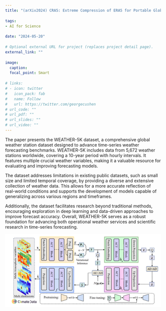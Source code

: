 ```yaml
---
title: "(arXiv2024) CRA5: Extreme Compression of ERA5 for Portable Global Climate and Weather Research via an Efficient Variational Transformer"

tags:
- AI for Science

date: "2024-05-20"

# Optional external URL for project (replaces project detail page).
external_link: ""

image:
  caption: 
  focal_point: Smart

# links:
# - icon: twitter
#   icon_pack: fab
#   name: Follow
#   url: https://twitter.com/georgecushen
# url_code: ""
# url_pdf: ""
# url_slides: ""
# url_video: ""
---
```


The paper presents the WEATHER-5K dataset, a comprehensive global weather station dataset designed to advance time-series weather forecasting benchmarks. WEATHER-5K includes data from 5,672 weather stations worldwide, covering a 10-year period with hourly intervals. It features multiple crucial weather variables, making it a valuable resource for evaluating and improving forecasting models.

The dataset addresses limitations in existing public datasets, such as small size and limited temporal coverage, by providing a diverse and extensive collection of weather data. This allows for a more accurate reflection of real-world conditions and supports the development of models capable of generalizing across various regions and timeframes.

Additionally, the dataset facilitates research beyond traditional methods, encouraging exploration in deep learning and data-driven approaches to improve forecast accuracy. Overall, WEATHER-5K serves as a robust foundation for advancing both operational weather services and scientific research in time-series forecasting.

![](1.png)


